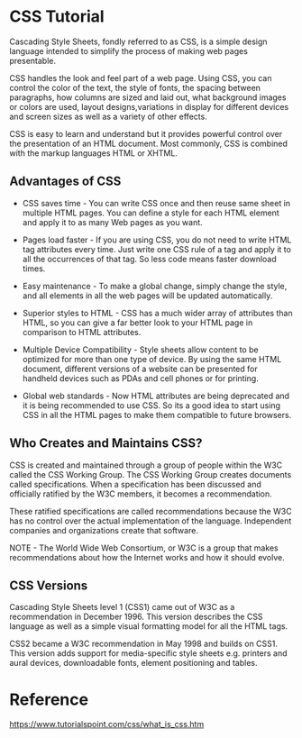 # CSS Tutorial
Cascading Style Sheets, fondly referred to as CSS, is a simple design language intended to simplify the process of making web pages presentable.

CSS handles the look and feel part of a web page. Using CSS, you can control the color of the text, the style of fonts, the spacing between paragraphs, how columns are sized and laid out, what background images or colors are used, layout designs,variations in display for different devices and screen sizes as well as a variety of other effects.

CSS is easy to learn and understand but it provides powerful control over the presentation of an HTML document. Most commonly, CSS is combined with the markup languages HTML or XHTML.

Advantages of CSS
-----------------

-   CSS saves time - You can write CSS once and then reuse same sheet in multiple HTML pages. You can define a style for each HTML element and apply it to as many Web pages as you want.

-   Pages load faster - If you are using CSS, you do not need to write HTML tag attributes every time. Just write one CSS rule of a tag and apply it to all the occurrences of that tag. So less code means faster download times.

-   Easy maintenance - To make a global change, simply change the style, and all elements in all the web pages will be updated automatically.

-   Superior styles to HTML - CSS has a much wider array of attributes than HTML, so you can give a far better look to your HTML page in comparison to HTML attributes.

-   Multiple Device Compatibility - Style sheets allow content to be optimized for more than one type of device. By using the same HTML document, different versions of a website can be presented for handheld devices such as PDAs and cell phones or for printing.

-   Global web standards - Now HTML attributes are being deprecated and it is being recommended to use CSS. So its a good idea to start using CSS in all the HTML pages to make them compatible to future browsers.

Who Creates and Maintains CSS?
------------------------------

CSS is created and maintained through a group of people within the W3C called the CSS Working Group. The CSS Working Group creates documents called specifications. When a specification has been discussed and officially ratified by the W3C members, it becomes a recommendation.

These ratified specifications are called recommendations because the W3C has no control over the actual implementation of the language. Independent companies and organizations create that software.

NOTE - The World Wide Web Consortium, or W3C is a group that makes recommendations about how the Internet works and how it should evolve.

CSS Versions
------------

Cascading Style Sheets level 1 (CSS1) came out of W3C as a recommendation in December 1996. This version describes the CSS language as well as a simple visual formatting model for all the HTML tags.

CSS2 became a W3C recommendation in May 1998 and builds on CSS1. This version adds support for media-specific style sheets e.g. printers and aural devices, downloadable fonts, element positioning and tables.

# Reference
https://www.tutorialspoint.com/css/what_is_css.htm
